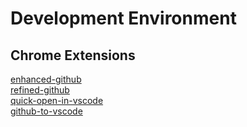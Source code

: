 # Development Environment  
## Chrome Extensions  
[enhanced-github](https://chromewebstore.google.com/detail/enhanced-github/anlikcnbgdeidpacdbdljnabclhahhmd)  
[refined-github](https://chromewebstore.google.com/detail/refined-github/hlepfoohegkhhmjieoechaddaejaokhf)  
[quick-open-in-vscode](https://chromewebstore.google.com/detail/quick-open-in-vscode/cidjlkdjfmegbpphjpombbpndiklpoee)  
[github-to-vscode](https://chromewebstore.google.com/detail/github-to-vscode/lcajicegcfldjbnodelkdmgajajdcgjd)
  
